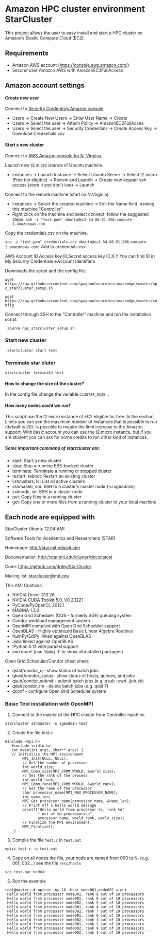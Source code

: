 # Amazon HPC cluster environment StarCluster

This project allows the user to easy install and start a HPC cluster on Amazon’s Elastic Compute Cloud (EC2).

## Requirements
- Amazon AWS account (https://console.aws.amazon.com/)
- Second user Amazon AWS with AmazonEC2FullAccess

## Amazon account settings

#### Create new user
Connect to  [Security Credentials Amazon console](https://console.aws.amazon.com/iam/home?region=us-east-1#security_credential).

- Users -> Create New Users -> Enter User Name -> Create
- Users -> Select the user -> Attach Policy -> AmazonEC2FullAcces
- Users -> Select the user -> Security Credentials -> Create Access Key -> Download Credentials.csv


#### Start a new cluster

Connect to  [AWS Amazon console for N. Virginia](https://console.aws.amazon.com/ec2/v2/home?region=us-east-1).

Launch new t2.micro istance of Ubuntu machine.

- Instances -> Launch Instance -> Select Ubuntu Server -> Select t2.micro (Free tier eligible) -> Review and Launch -> Create new keypair ssh access (store it and don't lost) -> Launch


Connect to the remote machine (start on N.Virginia).

- Instances -> Select the created machine -> Edit the Name field, naming this machine "Controller"
- Right click on the machine and select connect, follow the suggested steps.
```ssh -i "test.pem" ubuntu@ec2-54-86-81-206.compute-1.amazonaws.com```


Copy the credentials.csv on the machine.

```scp -i "test.pem" credentials.csv ubuntu@ec2-54-86-81-206.compute-1.amazonaws.com:```
Add to credentials.csv

AWS Account ID,Access key ID,Secret access key
ID,X,Y
You can find ID in My Security Credentials->Account Identifiers

Downloads the script and the config file.

```wget https://raw.githubusercontent.com/spagnuolocarmine/amazonhpc/master/hpc_starcluster_setup.sh```

```wget https://raw.githubusercontent.com/spagnuolocarmine/amazonhpc/master/config```

Connect through SSH to the "Controller" machine and run the installation script.

``` source hpc_starcluster_setup.sh```



### Start new cluster

``` startcluster start test```

### Terminate star cluter 

``` startcluster terminate test ```


#### How to change the size of the cluster?

In the config file change the variable ```CLUSTER_SIZE ```.


#### How many nodes could we run?

This script use the t2.micro instance of EC2 eligible for free. In the section Limits you can see the maximum number of instances that is possible to run (default is 20). Is possible to require the limit increase to the Amazon support. With basic account you can use the t2.micro instance, but if you are student you can ask for some credits to run other kind of instances.

##### Some important command of startcluster are:

- start: Start a new cluster
- stop: Stop a running EBS-backed cluster
- terminate: Terminate a running or stopped cluster
- restart, reboot: Restart an existing cluster
- listclusters, lc: List all active clusters
- sshmaster, sm: SSH to a cluster's master node (-u sgeadmin)
- sshnode, sn: SSH to a cluster node
- put: Copy files to a running cluster
- get: Copy one or more files from a running cluster to your local machine


## Each node are equipped with

StarCluster Ubuntu 12.04 AMI

Software Tools for Academics and Researchers (STAR)

Homepage: http://star.mit.edu/cluster

Documentation: http://star.mit.edu/cluster/docs/latest

Code: https://github.com/jtriley/StarCluster

Mailing list: starcluster@mit.edu

This AMI Contains:

  * NVIDIA Driver 313.26
  * NVIDIA CUDA Toolkit 5.0, V0.2.1221
  * PyCuda/PyOpenCL 2012.1
  * MAGMA 1.3.0
  * Open Grid Scheduler (OGS - formerly SGE) queuing system
  * Condor workload management system
  * OpenMPI compiled with Open Grid Scheduler support
  * OpenBLAS - Highly optimized Basic Linear Algebra Routines
  * NumPy/SciPy linked against OpenBLAS
  * Julia linked against OpenBLAS
  * IPython 0.13 with parallel support
  * and more! (use 'dpkg -l' to show all installed packages)

Open Grid Scheduler/Condor cheat sheet:

  * qstat/condor_q - show status of batch jobs
  * qhost/condor_status- show status of hosts, queues, and jobs
  * qsub/condor_submit - submit batch jobs (e.g. qsub -cwd ./job.sh)
  * qdel/condor_rm - delete batch jobs (e.g. qdel 7)
  * qconf - configure Open Grid Scheduler system


### Basic Test installation with OpenMPI

1. Connect to the master of the HPC cluster from Controller machine.

```starcluster sshmaster -u sgeadmin test```


2. Create the file test.c

```
#include <mpi.h>
   #include <stdio.h>
   int main(int argc, char** argv) {
   // Initialize the MPI environment
        MPI_Init(NULL, NULL);
        // Get the number of processes
        int world_size;
        MPI_Comm_size(MPI_COMM_WORLD, &world_size);
        // Get the rank of the process
        int world_rank;
        MPI_Comm_rank(MPI_COMM_WORLD, &world_rank);
        // Get the name of the processor
        char processor_name[MPI_MAX_PROCESSOR_NAME];
        int name_len;
        MPI_Get_processor_name(processor_name, &name_len);
        // Print off a hello world message
        printf("Hello world from processor %s, rank %d"
               " out of %d processors\n",
               processor_name, world_rank, world_size);
        // Finalize the MPI environment.
        MPI_Finalize();
    }
```
    
3. Compile the file `test.c` in `test.out`

 ```mpicc test.c -o test.out```

4. Copy on all nodes the file, your node are named from 000 to N, (e.g. 001, 002...) see the file `/etc/hosts`
 
 ```scp test.out nodeX:```

5. Run the example

 ```
 root@master:~# mpirun -np 10 -host node001,node002 a.out 
  Hello world from processor node001, rank 8 out of 10 processors
  Hello world from processor node001, rank 0 out of 10 processors
  Hello world from processor node002, rank 5 out of 10 processors
  Hello world from processor node001, rank 4 out of 10 processors
  Hello world from processor node002, rank 7 out of 10 processors
  Hello world from processor node001, rank 6 out of 10 processors
  Hello world from processor node002, rank 3 out of 10 processors
  Hello world from processor node001, rank 2 out of 10 processors
  Hello world from processor node002, rank 9 out of 10 processors
  Hello world from processor node002, rank 1 out of 10 processors```
